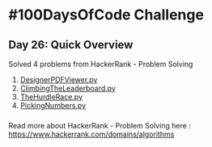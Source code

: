 # #100DaysOfCode Challenge
## Day 26: Quick Overview
Solved 4 problems from HackerRank - Problem Solving
1. [DesignerPDFViewer.py](https://github.com/sandeep-krishna/100DaysOfCode/blob/master/Day%2026/DesignerPDFViewer.py)
2. [ClimbingTheLeaderboard.py](https://github.com/sandeep-krishna/100DaysOfCode/blob/master/Day%2026/ClimbingTheLeaderboard.py)
3. [TheHurdleRace.py](https://github.com/sandeep-krishna/100DaysOfCode/blob/master/Day%2026/TheHurdleRace.py)
4. [PickingNumbers.py](https://github.com/sandeep-krishna/100DaysOfCode/blob/master/Day%2026/PickingNumbers.py)
### 
Read more about HackerRank - Problem Solving here : https://www.hackerrank.com/domains/algorithms